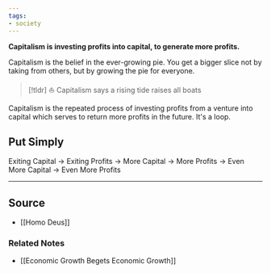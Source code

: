 ```yaml
---
tags:
- society
---
```

**Capitalism is investing profits into capital, to generate more profits.**

Capitalism is the belief in the ever-growing pie. You get a bigger slice not by taking from others, but by growing the pie for everyone.

> [!tldr] ⛵ Capitalism says a rising tide raises all boats

Capitalism is the repeated process of investing profits from a venture into capital which serves to return more profits in the future. It's a loop. 

## Put Simply

Exiting Capital → Exiting Profits → More Capital → More Profits → Even More Capital → Even More Profits 

---

## Source
- [[Homo Deus]]

### Related Notes
- [[Economic Growth Begets Economic Growth]]
